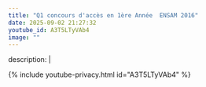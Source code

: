 ```yaml
---
title: "Q1 concours d'accès en 1ère Année  ENSAM 2016"
date: 2025-09-02 21:27:32 
youtube_id: A3T5LTyVAb4
image: ""
---
```

description: |
  
{% include youtube-privacy.html id="A3T5LTyVAb4" %}
